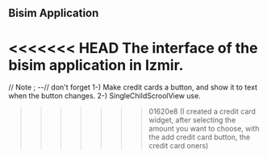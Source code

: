 ## Bisim Application




<<<<<<< HEAD
The interface of the bisim application in Izmir.
=======
// Note ;
--// don't forget
1-) Make credit cards a button, and show it to text when the button changes.
2-) SingleChildScroolView use.

>>>>>>> 01620e8 (I created a credit card widget, after selecting the amount you want to choose, with the add credit card button, the credit card oners)
